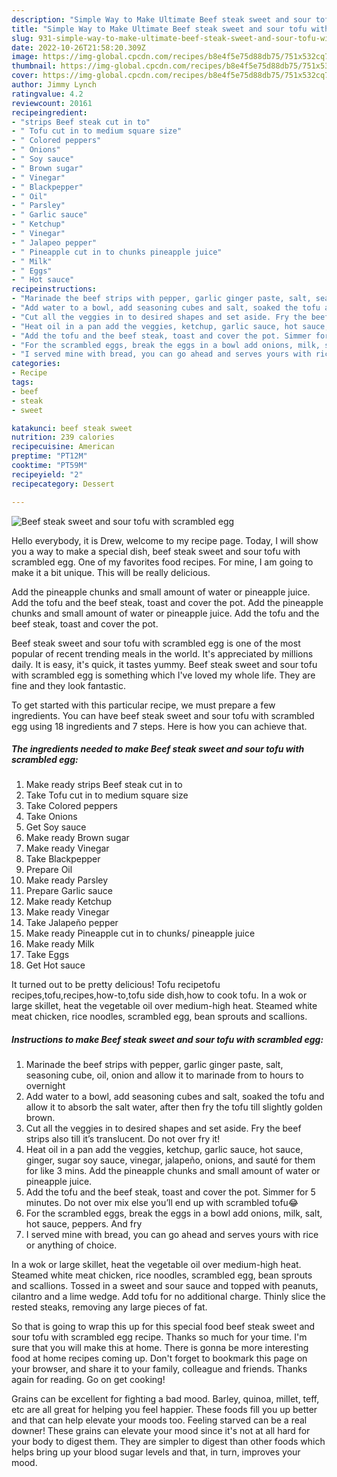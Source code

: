 ```yaml
---
description: "Simple Way to Make Ultimate Beef steak sweet and sour tofu with scrambled egg"
title: "Simple Way to Make Ultimate Beef steak sweet and sour tofu with scrambled egg"
slug: 931-simple-way-to-make-ultimate-beef-steak-sweet-and-sour-tofu-with-scrambled-egg
date: 2022-10-26T21:58:20.309Z
image: https://img-global.cpcdn.com/recipes/b8e4f5e75d88db75/751x532cq70/beef-steak-sweet-and-sour-tofu-with-scrambled-egg-recipe-main-photo.jpg
thumbnail: https://img-global.cpcdn.com/recipes/b8e4f5e75d88db75/751x532cq70/beef-steak-sweet-and-sour-tofu-with-scrambled-egg-recipe-main-photo.jpg
cover: https://img-global.cpcdn.com/recipes/b8e4f5e75d88db75/751x532cq70/beef-steak-sweet-and-sour-tofu-with-scrambled-egg-recipe-main-photo.jpg
author: Jimmy Lynch
ratingvalue: 4.2
reviewcount: 20161
recipeingredient:
- "strips Beef steak cut in to"
- " Tofu cut in to medium square size"
- " Colored peppers"
- " Onions"
- " Soy sauce"
- " Brown sugar"
- " Vinegar"
- " Blackpepper"
- " Oil"
- " Parsley"
- " Garlic sauce"
- " Ketchup"
- " Vinegar"
- " Jalapeo pepper"
- " Pineapple cut in to chunks pineapple juice"
- " Milk"
- " Eggs"
- " Hot sauce"
recipeinstructions:
- "Marinade the beef strips with pepper, garlic ginger paste, salt, seasoning cube, oil, onion and allow it to marinade from to hours to overnight"
- "Add water to a bowl, add seasoning cubes and salt, soaked the tofu and allow it to absorb the salt water, after then fry the tofu till slightly golden brown."
- "Cut all the veggies in to desired shapes and set aside. Fry the beef strips also till it’s translucent. Do not over fry it!"
- "Heat oil in a pan add the veggies, ketchup, garlic sauce, hot sauce, ginger, sugar soy sauce, vinegar, jalapeño, onions, and sauté for them for like 3 mins. Add the pineapple chunks and small amount of water or pineapple juice."
- "Add the tofu and the beef steak, toast and cover the pot. Simmer for 5 minutes. Do not over mix else you’ll end up with scrambled tofu😂"
- "For the scrambled eggs, break the eggs in a bowl add onions, milk, salt, hot sauce, peppers. And fry"
- "I served mine with bread, you can go ahead and serves yours with rice or anything of choice."
categories:
- Recipe
tags:
- beef
- steak
- sweet

katakunci: beef steak sweet 
nutrition: 239 calories
recipecuisine: American
preptime: "PT12M"
cooktime: "PT59M"
recipeyield: "2"
recipecategory: Dessert

---
```



![Beef steak sweet and sour tofu with scrambled egg](https://img-global.cpcdn.com/recipes/b8e4f5e75d88db75/751x532cq70/beef-steak-sweet-and-sour-tofu-with-scrambled-egg-recipe-main-photo.jpg)

Hello everybody, it is Drew, welcome to my recipe page. Today, I will show you a way to make a special dish, beef steak sweet and sour tofu with scrambled egg. One of my favorites food recipes. For mine, I am going to make it a bit unique. This will be really delicious.

Add the pineapple chunks and small amount of water or pineapple juice. Add the tofu and the beef steak, toast and cover the pot. Add the pineapple chunks and small amount of water or pineapple juice. Add the tofu and the beef steak, toast and cover the pot.

Beef steak sweet and sour tofu with scrambled egg is one of the most popular of recent trending meals in the world. It's appreciated by millions daily. It is easy, it's quick, it tastes yummy. Beef steak sweet and sour tofu with scrambled egg is something which I've loved my whole life. They are fine and they look fantastic.


To get started with this particular recipe, we must prepare a few ingredients. You can have beef steak sweet and sour tofu with scrambled egg using 18 ingredients and 7 steps. Here is how you can achieve that.

<!--inarticleads1-->

##### The ingredients needed to make Beef steak sweet and sour tofu with scrambled egg:

1. Make ready strips Beef steak cut in to
1. Take  Tofu cut in to medium square size
1. Take  Colored peppers
1. Take  Onions
1. Get  Soy sauce
1. Make ready  Brown sugar
1. Make ready  Vinegar
1. Take  Blackpepper
1. Prepare  Oil
1. Make ready  Parsley
1. Prepare  Garlic sauce
1. Make ready  Ketchup
1. Make ready  Vinegar
1. Take  Jalapeño pepper
1. Make ready  Pineapple cut in to chunks/ pineapple juice
1. Make ready  Milk
1. Take  Eggs
1. Get  Hot sauce


It turned out to be pretty delicious! Tofu recipetofu recipes,tofu,recipes,how-to,tofu side dish,how to cook tofu. In a wok or large skillet, heat the vegetable oil over medium-high heat. Steamed white meat chicken, rice noodles, scrambled egg, bean sprouts and scallions. 

<!--inarticleads2-->

##### Instructions to make Beef steak sweet and sour tofu with scrambled egg:

1. Marinade the beef strips with pepper, garlic ginger paste, salt, seasoning cube, oil, onion and allow it to marinade from to hours to overnight
1. Add water to a bowl, add seasoning cubes and salt, soaked the tofu and allow it to absorb the salt water, after then fry the tofu till slightly golden brown.
1. Cut all the veggies in to desired shapes and set aside. Fry the beef strips also till it’s translucent. Do not over fry it!
1. Heat oil in a pan add the veggies, ketchup, garlic sauce, hot sauce, ginger, sugar soy sauce, vinegar, jalapeño, onions, and sauté for them for like 3 mins. Add the pineapple chunks and small amount of water or pineapple juice.
1. Add the tofu and the beef steak, toast and cover the pot. Simmer for 5 minutes. Do not over mix else you’ll end up with scrambled tofu😂
1. For the scrambled eggs, break the eggs in a bowl add onions, milk, salt, hot sauce, peppers. And fry
1. I served mine with bread, you can go ahead and serves yours with rice or anything of choice.


In a wok or large skillet, heat the vegetable oil over medium-high heat. Steamed white meat chicken, rice noodles, scrambled egg, bean sprouts and scallions. Tossed in a sweet and sour sauce and topped with peanuts, cilantro and a lime wedge. Add tofu for no additional charge. Thinly slice the rested steaks, removing any large pieces of fat. 

So that is going to wrap this up for this special food beef steak sweet and sour tofu with scrambled egg recipe. Thanks so much for your time. I'm sure that you will make this at home. There is gonna be more interesting food at home recipes coming up. Don't forget to bookmark this page on your browser, and share it to your family, colleague and friends. Thanks again for reading. Go on get cooking!

Grains can be excellent for fighting a bad mood. Barley, quinoa, millet, teff, etc are all great for helping you feel happier. These foods fill you up better and that can help elevate your moods too. Feeling starved can be a real downer! These grains can elevate your mood since it's not at all hard for your body to digest them. They are simpler to digest than other foods which helps bring up your blood sugar levels and that, in turn, improves your mood.
